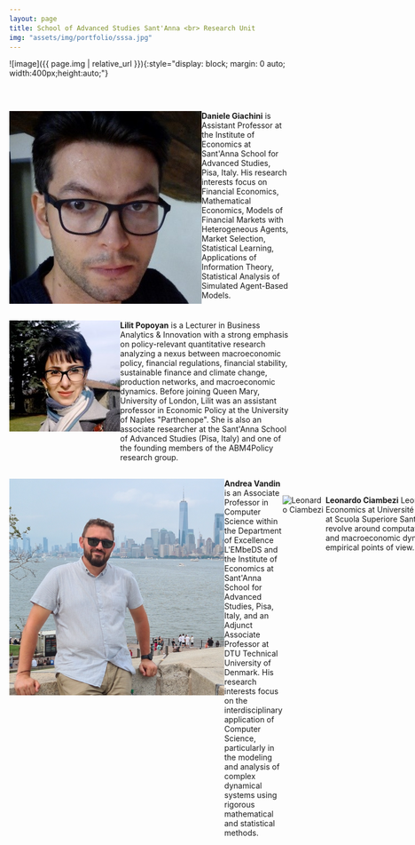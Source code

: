 ```yaml
---
layout: page
title: School of Advanced Studies Sant'Anna <br> Research Unit
img: "assets/img/portfolio/sssa.jpg"
---
```


![image]({{ page.img | relative_url }}){:style="display: block; margin: 0 auto; width:400px;height:auto;"}

<div style="display: flex; align-items: flex-start; margin-bottom: 20px; margin-top: 60px;">
    <img src="/assets/img/consortium/Daniele_Giachini.jpg" alt="Daniele Giachini" style="width: 400px;">
    <div>
        <a style="font-weight: bold; text-decoration: black">Daniele Giachini</a> is Assistant Professor at the Institute of Economics at Sant'Anna School for Advanced Studies, Pisa, Italy. His research interests focus on Financial Economics, Mathematical Economics, Models of Financial Markets with Heterogeneous Agents, Market Selection, Statistical Learning, Applications of Information Theory, Statistical Analysis of Simulated Agent-Based Models.
    </div>
</div>

<div style="display: flex; align-items: flex-start; margin-bottom: 20px;margin-top: 30px;">
    <img src="/assets/img/consortium/Lilit Popoyan.jpeg" alt="Lilit Popoyan" style="width: 400px;">
    <div>
        <a style="font-weight: bold; text-decoration: black">Lilit Popoyan</a> is a Lecturer in Business Analytics & Innovation with a strong emphasis on policy-relevant quantitative research analyzing a nexus between macroeconomic policy, financial regulations, financial stability, sustainable finance and climate change, production networks, and macroeconomic dynamics. Before joining Queen Mary, University of London, Lilit was an assistant professor in Economic Policy at the University of Naples "Parthenope". She is also an associate researcher at the Sant'Anna School of Advanced Studies (Pisa, Italy) and one of the founding members of the ABM4Policy research group.
    </div>
</div>

<div style="display: flex; align-items: flex-start; margin-bottom: 20px;margin-top: 30px;">
    <img src="/assets/img/consortium/Vandin-img.png" alt="Andrea Vandin" style="width: 400px;">
    <div>
        <a style="font-weight: bold; text-decoration: black">Andrea Vandin</a> is an Associate Professor in Computer Science within the Department of Excellence L'EMbeDS and the Institute of Economics at Sant'Anna School for Advanced Studies, Pisa, Italy, and an Adjunct Associate Professor at DTU Technical University of Denmark. His research interests focus on the interdisciplinary application of Computer Science, particularly in the modeling and analysis of complex dynamical systems using rigorous mathematical and statistical methods.
</div>

<div style="display: flex; align-items: flex-start; margin-bottom: 20px;margin-top: 30px;">
    <img src="/assets/img/consortium/Ciambezi-img.png" alt="Leonardo Ciambezi" style="width: 400px;" />
    <div>
        <a style="font-weight: bold; text-decoration: black">Leonardo Ciambezi</a> Leonardo Ciambezi is a PhD candidate in Economics at Université Côte d'Azur in Nice and research fellow at Scuola Superiore Sant'Anna, Pisa. His research interests revolve around computational economics, the business cycle and macroeconomic dynamics, both from the theoretical and empirical points of view.</div>
</div>
</div>
